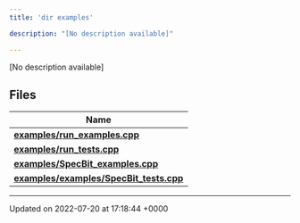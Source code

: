 ```yaml
---
title: 'dir examples'

description: "[No description available]"

---
```







[No description available]

## Files

| Name           |
| -------------- |
| **[examples/run_examples.cpp](/documentation/code/files/run__examples_8cpp/#file-run-examples.cpp)**  |
| **[examples/run_tests.cpp](/documentation/code/files/run__tests_8cpp/#file-run-tests.cpp)**  |
| **[examples/SpecBit_examples.cpp](/documentation/code/files/specbit__examples_8cpp/#file-specbit-examples.cpp)**  |
| **[examples/examples/SpecBit_tests.cpp](/documentation/code/files/examples_2specbit__tests_8cpp/#file-examples/specbit-tests.cpp)**  |






-------------------------------

Updated on 2022-07-20 at 17:18:44 +0000
